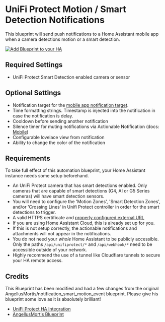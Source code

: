 # UniFi Protect Motion / Smart Detection Notifications

This blueprint will send push notifications to a Home Assistant mobile app when a camera detections motion or a
smart detection.

[![Add Blueprint to your HA](https://my.home-assistant.io/badges/blueprint_import.svg)](https://my.home-assistant.io/redirect/blueprint_import/?blueprint_url=https%3A%2F%2Fraw.githubusercontent.com%2Fjrbconsulting%2FAdvanced-Unifi-Camera-Notification%2Fmain%2Fadvanced_unifi_camera_notification.yaml)

## Required Settings

- UniFi Protect Smart Detection enabled camera or sensor

## Optional Settings

- Notification target for the [mobile app notification target](https://companion.home-assistant.io/docs/notifications/notifications-basic#sending-notifications-to-multiple-devices).
- Time formatting strings. Timestamp is injected into the notification in case the notification is delay.
- Cooldown before sending another notification
- Silence timer for muting notifications via Actionable Notification (docs: [Mobile](https://companion.home-assistant.io/docs/notifications/actionable-notifications/))
- Configurable lovelace view from notification
- Ability to change the color of the notification

## Requirements

To take full effect of this automation blueprint, your Home Assistant instance needs some setup beforehand.

- An UniFi Protect camera that has smart detections enabled. Only cameras that are capable of smart detections (G4, AI or G5 Series cameras) will have smart detection sensors.
- You will need to configure the 'Motion Zones', 'Smart Detection Zones', and/or 'Crossing Lines' in Unifi Protect controller in order for the smart detections to trigger.
- A valid HTTPS certificate and [properly configured external URL](https://www.home-assistant.io/docs/configuration/remote/)
- If you are using Home Assistant Cloud, this is already set up for you.
- If this is not setup correctly, the actionable notifications and attachments will not appear in the notifications.
- You do not need your _whole_ Home Assistant to be publicly accessible. Only the paths `/api/unifiprotect/*` and `/api/webhook/*` need to be accessible outside of your network.
- Highly recommend the use of a tunnel like Cloudflare tunnels to secure your HA remote access.

## Credits

This Blueprint has been modified and had a few changes from the original AngellusMortis/notification_smart_motion_event blueprint.
Please give his blueprint some love as it is absolutely brilliant!

* [UniFi Protect HA Integration](https://www.home-assistant.io/integrations/unifiprotect/) 
* [AngellusMortis Blueprint](https://community.home-assistant.io/t/unifi-protect-blueprints/362604)
